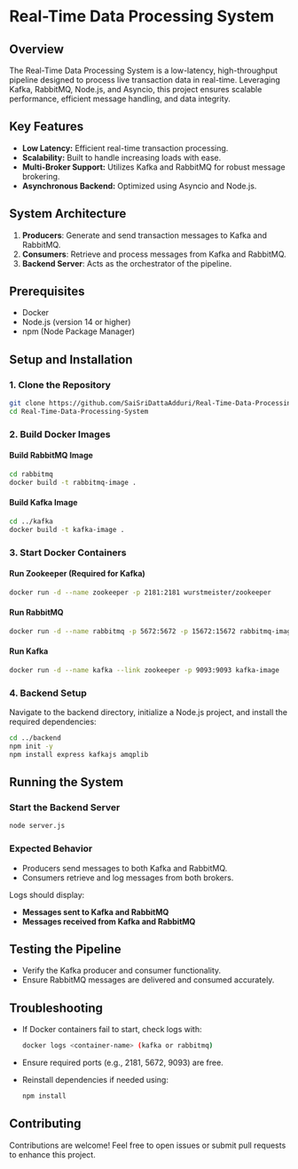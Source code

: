 # Real-Time Data Processing System

## Overview

The Real-Time Data Processing System is a low-latency, high-throughput pipeline designed to process live transaction data in real-time. Leveraging Kafka, RabbitMQ, Node.js, and Asyncio, this project ensures scalable performance, efficient message handling, and data integrity.

## Key Features

- **Low Latency:** Efficient real-time transaction processing.
- **Scalability:** Built to handle increasing loads with ease.
- **Multi-Broker Support:** Utilizes Kafka and RabbitMQ for robust message brokering.
- **Asynchronous Backend:** Optimized using Asyncio and Node.js.

## System Architecture

1. **Producers**: Generate and send transaction messages to Kafka and RabbitMQ.
2. **Consumers**: Retrieve and process messages from Kafka and RabbitMQ.
3. **Backend Server**: Acts as the orchestrator of the pipeline.

## Prerequisites

- Docker
- Node.js (version 14 or higher)
- npm (Node Package Manager)

## Setup and Installation

### 1. Clone the Repository

```bash
git clone https://github.com/SaiSriDattaAdduri/Real-Time-Data-Processing-System.git
cd Real-Time-Data-Processing-System
```

### 2. Build Docker Images

#### Build RabbitMQ Image

```bash
cd rabbitmq
docker build -t rabbitmq-image .
```

#### Build Kafka Image

```bash
cd ../kafka
docker build -t kafka-image .
```

### 3. Start Docker Containers

#### Run Zookeeper (Required for Kafka)

```bash
docker run -d --name zookeeper -p 2181:2181 wurstmeister/zookeeper
```

#### Run RabbitMQ

```bash
docker run -d --name rabbitmq -p 5672:5672 -p 15672:15672 rabbitmq-image
```

#### Run Kafka

```bash
docker run -d --name kafka --link zookeeper -p 9093:9093 kafka-image
```

### 4. Backend Setup

Navigate to the backend directory, initialize a Node.js project, and install the required dependencies:

```bash
cd ../backend
npm init -y
npm install express kafkajs amqplib
```

## Running the System

### Start the Backend Server

```bash
node server.js
```

### Expected Behavior

- Producers send messages to both Kafka and RabbitMQ.
- Consumers retrieve and log messages from both brokers.

Logs should display:

- **Messages sent to Kafka and RabbitMQ**
- **Messages received from Kafka and RabbitMQ**

## Testing the Pipeline

- Verify the Kafka producer and consumer functionality.
- Ensure RabbitMQ messages are delivered and consumed accurately.

## Troubleshooting

- If Docker containers fail to start, check logs with:

  ```bash
  docker logs <container-name> (kafka or rabbitmq)
  ```

- Ensure required ports (e.g., 2181, 5672, 9093) are free.

- Reinstall dependencies if needed using:

  ```bash
  npm install
  ```

## Contributing

Contributions are welcome! Feel free to open issues or submit pull requests to enhance this project.
